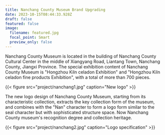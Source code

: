 ```yaml
---
title: Nanchang County Museum Brand Upgrading
date: 2023-10-15T08:44:33.928Z
draft: false
featured: false
image:
  filename: featured.jpg
  focal_point: Smart
  preview_only: false
---
```

Nanchang County Museum is located in the building of Nanchang County Cultural Center in the middle of Xiangyang Road, Liantang Town, Nanchang County, Jiangxi Province. The special exhibition content of Nanchang County Museum is "Hongzhou Kiln celadon Exhibition" and "Hongzhou Kiln celadon fine products Exhibition", with a total of more than 700 pieces.

{{< figure src="project/nanchang1.jpg" caption="New logo" >}}

The new logo design of Nanchang County Museum, starting from its characteristic collection, extracts the key collection form of the museum, and combines with the "Nan" character to form a logo form similar to the seal character but with sophisticated structure space. Now Nanchang County museum's recognition degree and collection heritage.

{{< figure src="project/nanchang2.jpg" caption="Logo specification" >}}